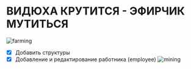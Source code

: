 # ВИДЮХА КРУТИТСЯ - ЭФИРЧИК МУТИТЬСЯ 
![farming](https://thumbs.gfycat.com/FamousViciousIvorygull-max-14mb.gif)
- [x] Добавить структуры
- [x] Добавление и редактирование работника (employee)
![mining](https://media4.giphy.com/media/13OigMK06u1WNy/giphy.gif)
